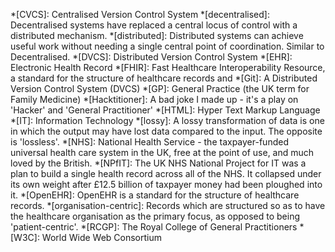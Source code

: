 *[CVCS]: Centralised Version Control System
*[decentralised]: Decentralised systems have replaced a central locus of control with a distributed mechanism.
*[distributed]: Distributed systems can achieve useful work without needing a single central point of coordination. Similar to Decentralised.
*[DVCS]: Distributed Version Control System
*[EHR]: Electronic Health Record
*[FHIR]: Fast Healthcare Interoperability Resource, a standard for the structure of healthcare records and 
*[Git]: A Distributed Version Control System (DVCS)
*[GP]: General Practice (the UK term for Family Medicine)
*[Hacktitioner]: A bad joke I made up - it's a play on 'Hacker' and 'General Practitioner'
*[HTML]: Hyper Text Markup Language
*[IT]: Information Technology
*[lossy]: A lossy transformation of data is one in which the output may have lost data compared to the input. The opposite is 'lossless'.
*[NHS]: National Health Service - the taxpayer-funded universal health care system in the UK, free at the point of use, and much loved by the British.
*[NPfIT]: The UK NHS National Project for IT was a plan to build a single health record across all of the NHS. It collapsed under its own weight after £12.5 billion of taxpayer money had been ploughed into it.
*[OpenEHR]: OpenEHR is a standard for the structure of healthcare records.
*[organisation-centric]: Records which are structured so as to have the healthcare organisation as the primary focus, as opposed to being 'patient-centric'.
*[RCGP]: The Royal College of General Practitioners
*[W3C]: World Wide Web Consortium